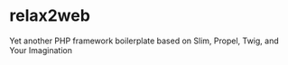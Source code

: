 relax2web
=========

Yet another PHP framework boilerplate based on Slim, Propel, Twig, and Your Imagination
